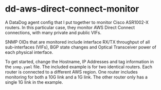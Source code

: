 # dd-aws-direct-connect-monitor
A DataDog agent config that I put together to monitor Cisco ASR1002-X routers. In this particular case, they monitor AWS Direct Connect connections, with many private and public VIFs. 

SNMP OIDs that are monitored include interface RX/TX throughput of all sub-interfaces (VIFs), BGP state changes and Optical Transceiver power of each physical interface. 

To get started, change the Hostname, IP Addresses and tag information in the `snmp.yaml` file. The included example is for two identical routers. Each router is connected to a different AWS region. One router includes monitoring for both a 10G link and a 1G link. The other router only has a single 1G link in the example. 
